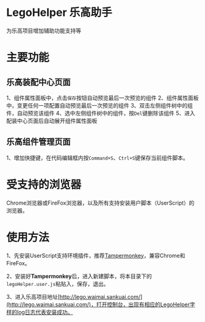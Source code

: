 # LegoHelper 乐高助手
为乐高项目增加辅助功能支持等

# 主要功能
## 乐高装配中心页面
1、组件属性面板中，点击`保存`按钮自动预览最后一次预览的组件
2、组件属性面板中，变更任何一项配置自动预览最后一次预览的组件
3、双击左侧组件树中的组件，自动预览该组件
4、选中左侧组件树中的组件，按`Del`键删除该组件
5、进入配装中心页面后自动展开组件属性面板

## 乐高组件管理页面
1、增加快捷键，在代码编辑框内按`Command+S`、`Ctrl+S`键保存当前组件脚本。

# 受支持的浏览器
Chrome浏览器或FireFox浏览器，以及所有支持安装用户脚本（UserScript）的浏览器。

# 使用方法
1、先安装UserScript支持环境插件，推荐[Tampermonkey](http://tampermonkey.net/)，兼容Chrome和FireFox。

2、安装好**Tampermonkey**后，进入新建脚本，将本目录下的`legoHelper.user.js`粘贴入，保存，退出。

3、进入乐高项目地址[http://lego.waimai.sankuai.com/](http://lego.waimai.sankuai.com/)，打开控制台，出现有相应的LegoHelper字样的log日志代表安装成功。
